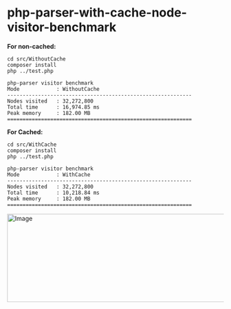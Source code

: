 # php-parser-with-cache-node-visitor-benchmark

**For non-cached:**

```
cd src/WithoutCache
composer install
php ../test.php

php-parser visitor benchmark
Mode            : WithoutCache
------------------------------------------------------------
Nodes visited   : 32,272,800
Total time      : 16,974.85 ms
Peak memory     : 182.00 MB
============================================================
```

**For Cached:**

```
cd src/WithCache
composer install
php ../test.php

php-parser visitor benchmark
Mode            : WithCache
------------------------------------------------------------
Nodes visited   : 32,272,800
Total time      : 10,218.84 ms
Peak memory     : 182.00 MB
============================================================
```

<img width="1012" height="205" alt="Image" src="https://github.com/user-attachments/assets/578b4857-a6a5-4b73-b898-b2ac95c8f373" />